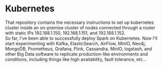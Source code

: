 # Kubernetes
That repository contains the necessary instructions to set up kubernetes cluster inside an on-premise cluster of nodes connected through a router with static IPs 192.168.1.150, 192.168.1.151, and 192.168.1.152.  
So far, I've been able to successfully deploy Spark on Kubernetes. Now I'll start experimenting with Kafka, ElasticSearch, AirFlow, MinIO, Neo4j, MongoDB, Prometheus, Grafana, Flink, Cassandra, MinIO, logstash, and other Big Data software to replicate production-like environments and conditions, including things like high availability, fault tolerance, etc...
